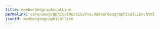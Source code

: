 ```yaml
---
title: memberGeographicalLine
permalink: core/GeographicalMultiCurve.memberGeographicalLine.html
jsonid: membergeographicalline
---
```

